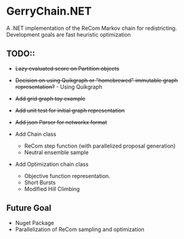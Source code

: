 # GerryChain.NET

A .NET implementation of the ReCom Markov chain for redistricting.  Development goals are fast heuristic optimization 

## TODO::
* ~~Lazy evaluated score on Partition objects~~
* ~~Decision on using Quikgraph or "homebrewed" immutable graph representation?~~ - Using Quikgraph
* ~~Add grid graph toy example~~
* ~~Add unit test for initial graph representation~~
* ~~Add json Parser for networkx format~~

* Add Chain class
    * ReCom step function (with parallelized proposal generation)
    * Neutral ensemble sample
* Add Optimization chain class
    * Objective function representation.
    * Short Bursts
    * Modified Hill Climbing


## Future Goal
* Nuget Package
* Parallelization of ReCom sampling and optimization